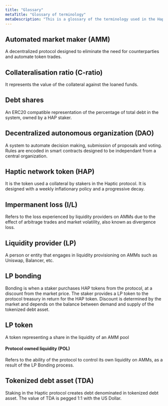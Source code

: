 ```yaml
---
title: "Glossary"
metaTitle: "Glossary of terminology"
metaDescription: "This is a glossary of the terminology used in the Haptic protocol."
---
```


## Automated market maker (AMM)

A decentralized protocol designed to eliminate the need for counterparties and automate token trades.

## Collateralisation ratio (C-ratio)

It represents the value of the collateral against the loaned funds.

## Debt shares

An ERC20 compatible representation of the percentage of total debt in the system, owned by a HAP staker. 

## Decentralized autonomous organization (DAO)

A system to automate decision making, submission of proposals and voting. Rules are encoded in smart contracts designed to be independant from a central organization.

## Haptic network token (HAP)

It is the token used a collateral by stakers in the Haptic protocol. It is designed with a weekly inflationary policy and a progressive decay.

## Impermanent loss (I/L)

Refers to the loss experienced by liquidity providers on AMMs due to the effect of arbitrage trades and market volatility, also known as divergence loss.

## Liquidity provider (LP)

A person or entity that engages in liquidity provisioning on AMMs such as Uniswap, Balancer, etc.

## LP bonding

Bonding is when a staker purchases HAP tokens from the protocol, at a discount from the market price. The staker provides a LP token to the protocol treasury in return for the HAP token. Discount is determined by the market and depends on the balance between demand and supply of the tokenized debt asset.  

## LP token

A token representing a share in the liquidity of an AMM pool

#### Protocol owned liquidity (POL)

Refers to the ability of the protocol to control its own liquidity on AMMs, as a result of the LP Bonding process.

## Tokenized debt asset (TDA)

Staking in the Haptic protocol creates debt denominated in tokenized debt asset. The value of TDA is pegged 1:1 with the US Dollar.